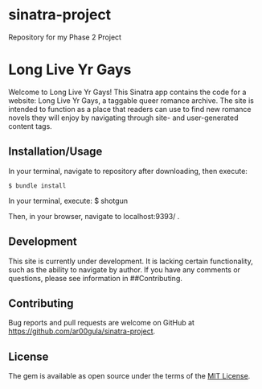 # sinatra-project
Repository for my Phase 2 Project


# Long Live Yr Gays

Welcome to Long Live Yr Gays! This Sinatra app contains the code for a website: Long Live Yr Gays, a taggable queer romance archive. The site is intended to function as a place that readers can use to find new romance novels they will enjoy by navigating through site- and user-generated content tags.

## Installation/Usage

In your terminal, navigate to repository after downloading, then execute:

    $ bundle install

In your terminal, execute: 
    $ shotgun

Then, in your browser, navigate to localhost:9393/ .

## Development

This site is currently under development. It is lacking certain functionality, such as the ability to navigate by author. If you have any comments or questions, please see information in ##Contributing.

## Contributing

Bug reports and pull requests are welcome on GitHub at https://github.com/ar00gula/sinatra-project.


## License

The gem is available as open source under the terms of the [MIT License](https://opensource.org/licenses/MIT).

